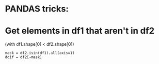 # PANDAS tricks:

# Get elements in df1 that aren't in df2 
(with df1.shape[0] < df2.shape[0])

	mask = df2.isin(df1).all(axis=1)
	ddif = df2[~mask]
